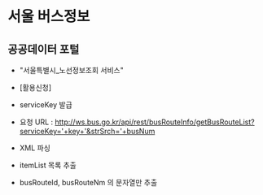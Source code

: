 # 서울 버스정보


## 공공데이터 포털
- "서울특별시_노선정보조회 서비스"
- [활용신청]
- serviceKey 발급
- 요청 URL
  : http://ws.bus.go.kr/api/rest/busRouteInfo/getBusRouteList?serviceKey='+key+'&strSrch='+busNum

- XML 파싱
- itemList 목록 추출
- busRouteId, busRouteNm 의 문자열만 추출
